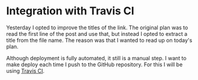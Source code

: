 # Integration with Travis CI

Yesterday I opted to improve the titles of the link. The original plan was to
read the first line of the post and use that, but instead I opted to extract a
title from the file name. The reason was that I wanted to read up on today's
plan.

Although deployment is fully automated, it still is a manual step. I want to
make deploy each time I push to the GitHub repository. For this I will be using
[Travis CI][travis-ci].

[travis-ci]: https://travis-ci.org/
